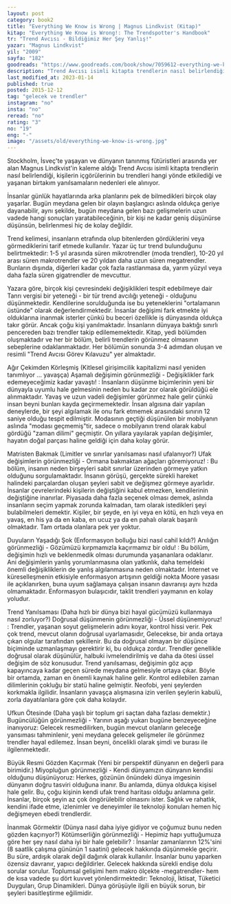 ```yaml
---
layout: post  
category: book2  
title: "Everything We Know is Wrong | Magnus Lindkvist (Kitap)"  
kitap: "Everything We Know is Wrong!: The Trendspotter's Handbook"  
tr: "Trend Avcısı - Bildiğimiz Her Şey Yanlış!"  
yazar: "Magnus Lindkvist"  
yil: "2009"  
sayfa: "182"  
goodreads: "https://www.goodreads.com/book/show/7059612-everything-we-know-is-wrong"
description: "Trend Avcısı isimli kitapta trendlerin nasıl belirlendiği, kişilerin içgörülerinin bu trendleri hangi yönde etkilediği ve yaşanan birtakım yanılsamaların nedenleri ele alınıyor."
last_modified_at: 2023-01-14
published: true
posted: 2015-12-12
tag: "gelecek ve trendler"
instagram: "no"
insta: "no"
reread: "no"
rating: "3"
no: "19"
eng: "-"
image: "/assets/old/everything-we-know-is-wrong.jpg"
---
```


Stockholm, İsveç'te yaşayan ve dünyanın tanınmış fütüristleri arasında yer alan Magnus Lindkvist'in kaleme aldığı Trend Avcısı isimli kitapta trendlerin nasıl belirlendiği, kişilerin içgörülerinin bu trendleri hangi yönde etkilediği ve yaşanan birtakım yanılsamaların nedenleri ele alınıyor.  
  
İnsanlar günlük hayatlarında arka planlarını pek de bilmedikleri birçok olay yaşarlar. Bugün meydana gelen bir olayın başlangıcı aslında oldukça geriye dayanabilir, aynı şekilde, bugün meydana gelen bazı gelişmelerin uzun vadede hangi sonuçları yaratabileceğinin, bir kişi ne kadar geniş düşünürse düşünsün, belirlenmesi hiç de kolay değildir.  
  
Trend kelimesi, insanların etrafında olup bitenlerden gördüklerini veya görmediklerini tarif etmede kullanılır. Yazar üç tur trend bulunduğunu belirtmektedir: 1-5 yıl arasında süren mikrotrendler (moda trendler), 10-20 yıl arası süren makrotrendler ve 20 yıldan daha uzun süren megatrendler. Bunların dışında, diğerleri kadar çok fazla rastlanmasa da, yarım yüzyıl veya daha fazla süren gigatrendler de mevcuttur.  
  
Yazara göre, birçok kişi çevresindeki değişiklikleri tespit edebilmeye dair Tanrı vergisi bir yeteneği - bir tür trend avcılığı yeteneği - olduğunu düşünmektedir. Kendilerine sorulduğunda ise bu yeteneklerini "ortalamanın üstünde" olarak değerlendirmektedir. İnsanlar değişimi fark etmekte iyi olduklarına inanmak isterler çünkü bu beceri özellikle iş dünyasında oldukça takır görür. Ancak çoğu kişi yanılmaktadır. İnsanların dünyaya baktığı sınırlı pencereden bazı trendler takip edilememektedir. Kitap, yedi bölümden oluşmaktadır ve her bir bölüm, belirli trendlerin görünmez olmasının sebeplerine odaklanmaktadır. Her bölümün sonunda 3-4 adımdan oluşan ve resimli "Trend Avcısı Görev Kılavuzu" yer almaktadır.  
  
Ağır Çekimden Körleşmiş (Kitlesel girişimcilik kapitalizmi nasıl yeniden tanımlıyor … yavaşça) Aşamalı değişimin görünmezliği - Değişiklikler fark edemeyeceğimiz kadar yavaştı! : İnsanların düşünme biçimlerinin yeni bir dünyayla uyumlu hale gelmesinin neden bu kadar zor olarak görüldüğü ele alınmaktadır. Yavaş ve uzun vadeli değişimler görünmez hale gelir çünkü insan beyni bunları kayda geçirmemektedir. İnsan algısına dair yapılan deneylerde, bir şeyi algılamak ile onu fark etmemek arasındaki sınırın 12 saniye olduğu tespit edilmiştir. Modasının geçtiği düşünülen bir mobilyanın aslında "modası geçmemiş"tir, sadece o mobilyanın trend olarak kabul gördüğü "zaman dilimi" geçmiştir. On yıllara yayılarak yapılan değişimler, hayatın doğal parçası haline geldiği için daha kolay görür.  
  
Matristen Bakmak (Limitler ve sınırlar yanılsaması nasıl ufalanıyor?) Ufak değişimlerin görünmezliği - Ormana bakmaktan ağaçları göremiyoruz! : Bu bölüm, insanın neden birşeyleri sabit sınırlar üzerinden görmeye yatkın olduğunu sorgulamaktadır. İnsanın görüşü, gerçekte sürekli hareket halindeki parçalardan oluşan şeyleri sabit ve değişmez görmeye ayarlıdır. İnsanlar çevrelerindeki kişilerin değiştiğini kabul etmezken, kendilerinin değiştiğine inanırlar. Piyasada daha fazla seçenek olması demek, aslında insanların seçim yapmak zorunda kalmadan, tam olarak istedikleri şeyi bulabilmeleri demektir. Kişiler, bir şeyde, en iyi veya en kötü, en hızlı veya en yavaş, en his ya da en kaba, en ucuz ya da en pahalı olarak başarılı olmaktadır. Tam ortada olanlara pek yer yoktur.  
  
Duyuların Yaşadığı Şok (Enformasyon bolluğu bizi nasıl cahil kıldı?) Anılığın görünmezliği - Gözümüzü kırpmamızla kaçırmamız bir oldu! : Bu bölüm, değişimin hızlı ve beklenmedik olması durumunda yaşananlara odaklanır. Ani değişimlerin yanlış yorumlanmasına olan yatkınlık, daha temeldeki önemli değişikliklerin de yanlış algılanmasına neden olmaktadır. İnternet ve küreselleşmenin etkisiyle enformasyon artışının geldiği nokta Moore yasası ile açıklanırken, buna uyum sağlamaya çalışan insanın davranışı aynı hızda olmamaktadır. Enformasyon bulaşıcıdır, taklit trendleri yaymanın en kolay yoludur.  
  
Trend Yanılsaması (Daha hızlı bir dünya bizi hayal gücümüzü kullanmaya nasıl zorluyor?) Doğrusal düşünmenin görünmezliği - Üssel düşünemiyoruz! : Trendler, yaşanan soyut gelişmelerin adını koyar, kontrol hissi verir. Pek çok trend, mevcut olanın doğrusal uyarlamasıdır, Gelecekse, bir anda ortaya çıkan olgular tarafından şekillenir. Bu da doğrusal olmayan bir düşünce biçiminde uzmanlaşmayı gerektirir ki, bu oldukça zordur. Trendler genellikle doğrusal olarak düşünülür, halbuki ivmelendirilmiş ve daha da ötesi üssel değişim de söz konusudur. Trend yanılsaması, değişimin göz açıp kapayıncaya kadar geçen sürede meydana gelmesiyle ortaya çıkar. Böyle bir ortamda, zaman en önemli kaynak haline gelir. Kontrol edilebilen zaman dilimlerinin çokluğu bir statü haline gelmiştir. Neofobi, yeni şeylerden korkmakla ilgilidir. İnsanların yavaşça alışmasına izin verilen şeylerin kabulü, zorla dayatılanlara göre çok daha kolaydır.  
  
Ufkun Ötesinde (Daha yaşlı bir toplum gri saçtan daha fazlası demektir.) Bugüncülüğün görünmezliği - Yarının aşağı yukarı bugüne benzeyeceğine inanıyoruz: Gelecek resmedilirken, bugün mevcut olanların geleceğe yansıması tahminlenir, yeni meydana gelecek gelişmeler ile görünmez trendler hayal edilemez. İnsan beyni, öncelikli olarak şimdi ve burası ile ilgilenmektedir.  
  
Büyük Resmi Gözden Kaçırmak (Yeni bir perspektif dünyanın en değerli para birimidir.) Miyopluğun görünmezliği - Kendi dünyamızın dünyanın kendisi olduğunu düşünüyoruz: Herkes, gözünün önündeki dünya imgesinin dünyanın doğru tasviri olduğuna inanır. Bu anlamda, dünya oldukça kişisel hale gelir. Bu, çoğu kişinin kendi ufak trend haritası olduğu anlamına gelir. İnsanlar, birçok şeyin az çok öngörülebilir olmasını ister. Sağlık ve rahatlık, kendini ifade etme, izlenimler ve deneyimler ile teknoloji konuları hemen hiç değişmeyen ebedi trendlerdir.  
  
İnanmak Görmektir (Dünya nasıl daha iyiye gidiyor ve çoğumuz bunu neden gözden kaçırıyor?) Kötümserliğin görünmezliği - Hepimiz hapı yuttuğumuza göre her şey nasıl daha iyi bir hale gelebilir? : İnsanlar zamanlarının 12%'sini (8 saatlik çalışma gününün 1 saatini) gelecek hakkında düşünmekle geçirir. Bu süre, ardışık olarak değil dağınık olarak kullanılır. İnsanlar bunu yaparken özensiz davranır, yapıcı değildirler. Gelecek hakkında sürekli endişe dolu sorular sorulur. Toplumsal gelişimi hem makro ölçekte -megatrendler- hem de kısa vadede şu dört kuvvet yönlendirmektedir: Teknoloji, İktisat, Tüketici Duyguları, Grup Dinamikleri. Dünya görüşüyle ilgili en büyük sorun, bir şeyleri basitleştirme eğilimidir.  
